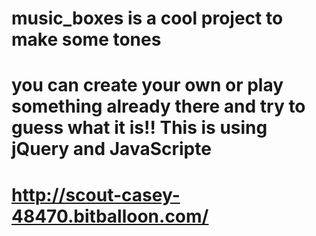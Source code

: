 # music_boxes is a cool project to make some tones
# you can create your own or play something already there and try to guess what it is!! This is using jQuery and JavaScripte
# http://scout-casey-48470.bitballoon.com/
